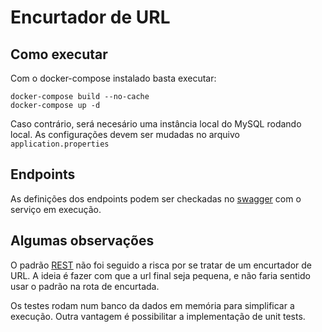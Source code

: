 # Encurtador de URL

## Como executar

Com o docker-compose instalado basta executar:

```
docker-compose build --no-cache
docker-compose up -d
```

Caso contrário, será necesário uma instância local do MySQL rodando local.
As configurações devem ser mudadas no arquivo `application.properties`

## Endpoints
As definições dos endpoints podem ser checkadas no [swagger](http://localhost:8080/swagger-ui/index.html) com o serviço em execução.


## Algumas observações

O padrão [REST](https://www.geeksforgeeks.org/rest-api-architectural-constraints/) não foi seguido a risca por 
se tratar de um encurtador de URL. A ideia é fazer com que a url final seja pequena,
e não faria sentido usar o padrão na rota de encurtada.

Os testes rodam num banco da dados em memória para simplificar a execução. Outra vantagem é possibilitar a implementação
de unit tests.

